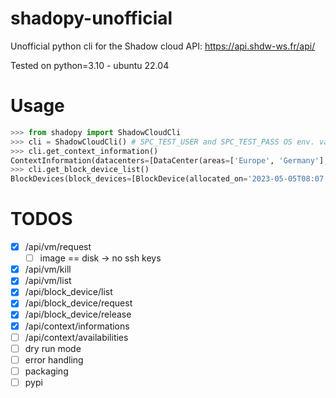 # shadopy-unofficial
Unofficial python cli for the Shadow cloud API: 
https://api.shdw-ws.fr/api/

Tested on python=3.10 - ubuntu 22.04
# Usage
```python
>>> from shadopy import ShadowCloudCli
>>> cli = ShadowCloudCli() # SPC_TEST_USER and SPC_TEST_PASS OS env. vars are used
>>> cli.get_context_information()
ContextInformation(datacenters=[DataCenter(areas=['Europe', 'Germany'], ...
>>> cli.get_block_device_list()
BlockDevices(block_devices=[BlockDevice(allocated_on='2023-05-05T08:07:24.989Z', ...

```
# TODOS

- [x] /api/vm/request
  -  [ ] image == disk -> no ssh keys
- [x] /api/vm/kill
- [x] /api/vm/list
- [x] /api/block_device/list
- [x] /api/block_device/request
- [x] /api/block_device/release
- [x] /api/context/informations
- [ ] /api/context/availabilities
- [ ] dry run mode
- [ ] error handling
- [ ] packaging
- [ ] pypi